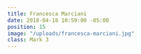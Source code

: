 ```yaml
---
title: Francesca Marciani
date: 2018-04-18 10:59:00 -05:00
position: 15
image: "/uploads/francesca-marciani.jpg"
class: Mark 3
---
```


